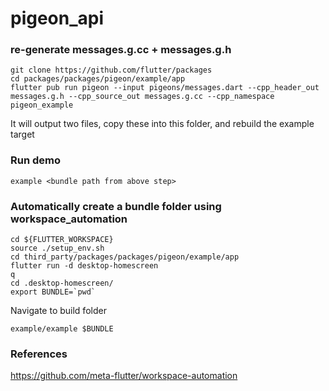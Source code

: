# pigeon_api

### re-generate messages.g.cc + messages.g.h

    git clone https://github.com/flutter/packages
    cd packages/packages/pigeon/example/app
    flutter pub run pigeon --input pigeons/messages.dart --cpp_header_out messages.g.h --cpp_source_out messages.g.cc --cpp_namespace pigeon_example

It will output two files, copy these into this folder, and rebuild the example target

### Run demo

    example <bundle path from above step>

### Automatically create a bundle folder using workspace_automation

    cd ${FLUTTER_WORKSPACE}
    source ./setup_env.sh
    cd third_party/packages/packages/pigeon/example/app
    flutter run -d desktop-homescreen
    q
    cd .desktop-homescreen/
    export BUNDLE=`pwd`

Navigate to build folder

    example/example $BUNDLE

### References

https://github.com/meta-flutter/workspace-automation